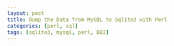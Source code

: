 ```yaml
---
layout: post
title: Dump the Data from MySQL to Sqlite3 with Perl
categories: [perl, sql]
tags: [sqlite3, mysql, perl, DBI]
---
```



